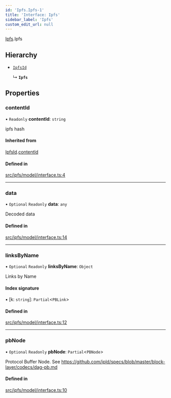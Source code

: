 ```yaml
---
id: 'Ipfs.Ipfs-1'
title: 'Interface: Ipfs'
sidebar_label: 'Ipfs'
custom_edit_url: null
---
```


[Ipfs](../namespaces/Ipfs.md).Ipfs

## Hierarchy

-   [`IpfsId`](Ipfs.IpfsId.md)

    ↳ **`Ipfs`**

## Properties

### contentId

• `Readonly` **contentId**: `string`

ipfs hash

#### Inherited from

[IpfsId](Ipfs.IpfsId.md).[contentId](Ipfs.IpfsId.md#contentid)

#### Defined in

[src/ipfs/model/interface.ts:4](https://github.com/leovigna/web3-redux/blob/be15552/src/ipfs/model/interface.ts#L4)

---

### data

• `Optional` `Readonly` **data**: `any`

Decoded data

#### Defined in

[src/ipfs/model/interface.ts:14](https://github.com/leovigna/web3-redux/blob/be15552/src/ipfs/model/interface.ts#L14)

---

### linksByName

• `Optional` `Readonly` **linksByName**: `Object`

Links by Name

#### Index signature

▪ [k: `string`]: `Partial`<`PBLink`\>

#### Defined in

[src/ipfs/model/interface.ts:12](https://github.com/leovigna/web3-redux/blob/be15552/src/ipfs/model/interface.ts#L12)

---

### pbNode

• `Optional` `Readonly` **pbNode**: `Partial`<`PBNode`\>

Protocol Buffer Node.
See https://github.com/ipld/specs/blob/master/block-layer/codecs/dag-pb.md

#### Defined in

[src/ipfs/model/interface.ts:10](https://github.com/leovigna/web3-redux/blob/be15552/src/ipfs/model/interface.ts#L10)
